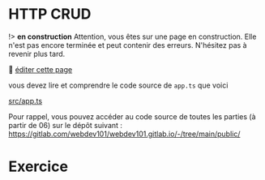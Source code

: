 # HTTP CRUD

!> **en construction** Attention, vous êtes sur une page en construction. Elle n'est pas encore terminée et peut contenir des erreurs. N'hésitez pas à revenir plus tard.



:memo: [éditer cette page](https://gitlab.com/-/ide/project/webdev101/webdev101.gitlab.io/edit/main/-/public/15_http/README.md)

vous devez lire et comprendre le code source de `app.ts` que voici

[src/app.ts](src/app.ts ":include :type=code typescript")

Pour rappel, vous pouvez accéder au code source de toutes les parties (à partir de 06) sur le dépôt suivant : https://gitlab.com/webdev101/webdev101.gitlab.io/-/tree/main/public/

# Exercice